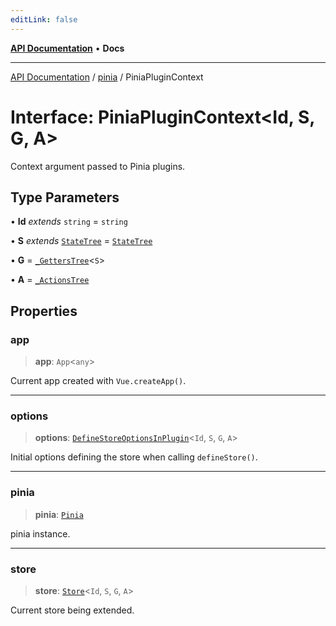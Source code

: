 ```yaml
---
editLink: false
---
```


[**API Documentation**](../../index.md) • **Docs**

***

[API Documentation](../../index.md) / [pinia](../index.md) / PiniaPluginContext

# Interface: PiniaPluginContext\<Id, S, G, A\>

Context argument passed to Pinia plugins.

## Type Parameters

• **Id** *extends* `string` = `string`

• **S** *extends* [`StateTree`](../type-aliases/StateTree.md) = [`StateTree`](../type-aliases/StateTree.md)

• **G** = [`_GettersTree`](../type-aliases/GettersTree.md)\<`S`\>

• **A** = [`_ActionsTree`](../type-aliases/ActionsTree.md)

## Properties

### app

> **app**: `App`\<`any`\>

Current app created with `Vue.createApp()`.

***

### options

> **options**: [`DefineStoreOptionsInPlugin`](DefineStoreOptionsInPlugin.md)\<`Id`, `S`, `G`, `A`\>

Initial options defining the store when calling `defineStore()`.

***

### pinia

> **pinia**: [`Pinia`](Pinia.md)

pinia instance.

***

### store

> **store**: [`Store`](../type-aliases/Store.md)\<`Id`, `S`, `G`, `A`\>

Current store being extended.
